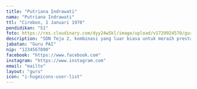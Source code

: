 ```yaml
---
title: "Putriana Indrawati"
nama: "Putriana Indrawati"
ttl: "Cirebon, 1 Januari 1970"
pendidikan: "S1"
foto: https://res.cloudinary.com/dyy24w5kl/image/upload/v1729924570/guru/1putrisquare.jpg
description: "SDN Teja 2, kombinasi yang luar biasa untuk meraih prestasi dan kebahagiaan."
jabatan: "Guru PAI"
nip: "1234567890"
facebook: "https://www.facebook.com"
instagram: "https://www.instagram.com"
email: "mailto"
layout: "guru"
icon: "i-hugeicons-user-list"
---
```

